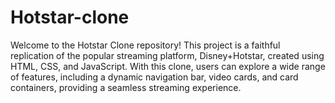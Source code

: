 # Hotstar-clone
Welcome to the Hotstar Clone repository! This project is a faithful replication of the popular streaming platform, Disney+Hotstar, created using HTML, CSS, and JavaScript. With this clone, users can explore a wide range of features, including a dynamic navigation bar, video cards, and card containers, providing a seamless streaming experience.
